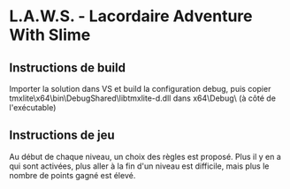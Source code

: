 # L.A.W.S. - Lacordaire Adventure With Slime
## Instructions de build
Importer la solution dans VS et build la configuration debug, puis copier tmxlite\x64\bin\DebugShared\libtmxlite-d.dll dans x64\Debug\ (à côté de l'exécutable)

## Instructions de jeu
Au début de chaque niveau, un choix des règles est proposé. Plus il y en a qui sont activées, plus aller à la fin d'un niveau est difficile, mais plus le nombre de points gagné est élevé.